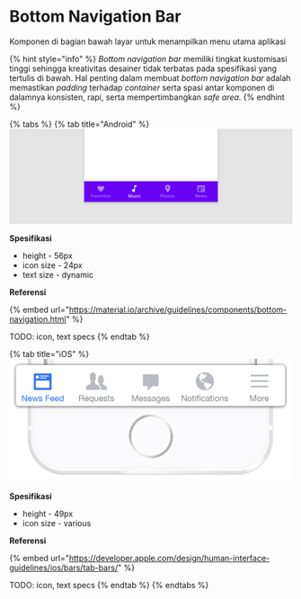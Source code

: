 # Bottom Navigation Bar

Komponen di bagian bawah layar untuk menampilkan menu utama aplikasi

{% hint style="info" %}
_Bottom navigation bar_ memiliki tingkat kustomisasi tinggi sehingga kreativitas desainer tidak terbatas pada spesifikasi yang tertulis di bawah. Hal penting dalam membuat _bottom navigation bar_ adalah memastikan _padding_ terhadap _container_ serta spasi antar komponen di dalamnya konsisten, rapi, serta mempertimbangkan _safe area._
{% endhint %}

{% tabs %}
{% tab title="Android" %}
![](../../../.gitbook/assets/image%20%2817%29.png)

**Spesifikasi**

* height - 56px
* icon size - 24px
* text size - dynamic

**Referensi**

{% embed url="https://material.io/archive/guidelines/components/bottom-navigation.html" %}

TODO: icon, text specs
{% endtab %}

{% tab title="iOS" %}
![](../../../.gitbook/assets/image%20%2844%29.png)

**Spesifikasi**

* height - 49px
* icon size - various

**Referensi**

{% embed url="https://developer.apple.com/design/human-interface-guidelines/ios/bars/tab-bars/" %}

TODO: icon, text specs
{% endtab %}
{% endtabs %}

